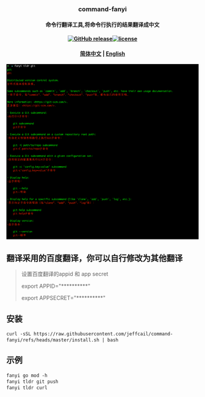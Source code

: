 ### <p align="center">command-fanyi</p>
#### <p align="center">命令行翻译工具,将命令行执行的结果翻译成中文</p>
#### <p align="center"><a href="https://github.com/jeffcail/command-fanyi/releases"><img src="https://img.shields.io/github/release/command-fanyi/releases.svg" alt="GitHub release"></a><a href="https://github.com/jeffcail/command-fanyi/blob/master/LICENSE"><img src="https://img.shields.io/github/license/mashape/apistatus.svg" alt="license"></a><p>
#### <p align="center"><a href="./README.md" target="_blank">简体中文</a> | <a href="./README_en.md" target="_blank">English</a> </p>

<img src="./images/img.png">

## 翻译采用的百度翻译，你可以自行修改为其他翻译
> 设置百度翻译的appid 和 app secret
> 
> export APPID="**********"
> 
> export APPSECRET="**********"

## 安装
```shell
curl -sSL https://raw.githubusercontent.com/jeffcail/command-fanyi/refs/heads/master/install.sh | bash
```

## 示例
```shell
fanyi go mod -h 
fanyi tldr git push
fanyi tldr curl
```
